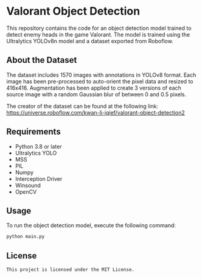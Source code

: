 # Valorant Object Detection

This repository contains the code for an object detection model trained to detect enemy heads in the game Valorant. The model is trained using the Ultralytics YOLOv8n model and a dataset exported from Roboflow.

## About the Dataset

The dataset includes 1570 images with annotations in YOLOv8 format. Each image has been pre-processed to auto-orient the pixel data and resized to 416x416. Augmentation has been applied to create 3 versions of each source image with a random Gaussian blur of between 0 and 0.5 pixels.

The creator of the dataset can be found at the following link: https://universe.roboflow.com/kwan-li-jqief/valorant-object-detection2

## Requirements

- Python 3.8 or later
- Ultralytics YOLO
- MSS
- PIL
- Numpy
- Interception Driver
- Winsound
- OpenCV

## Usage

To run the object detection model, execute the following command:

```bash
python main.py
```

## License

```plaintext
This project is licensed under the MIT License.
```
